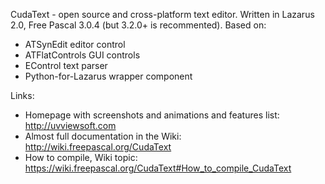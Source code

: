 CudaText - open source and cross-platform text editor.
Written in Lazarus 2.0, Free Pascal 3.0.4 (but 3.2.0+ is recommented).
Based on:

* ATSynEdit editor control
* ATFlatControls GUI controls
* EControl text parser
* Python-for-Lazarus wrapper component

Links:

* Homepage with screenshots and animations and features list: http://uvviewsoft.com
* Almost full documentation in the Wiki: http://wiki.freepascal.org/CudaText
* How to compile, Wiki topic: https://wiki.freepascal.org/CudaText#How_to_compile_CudaText
